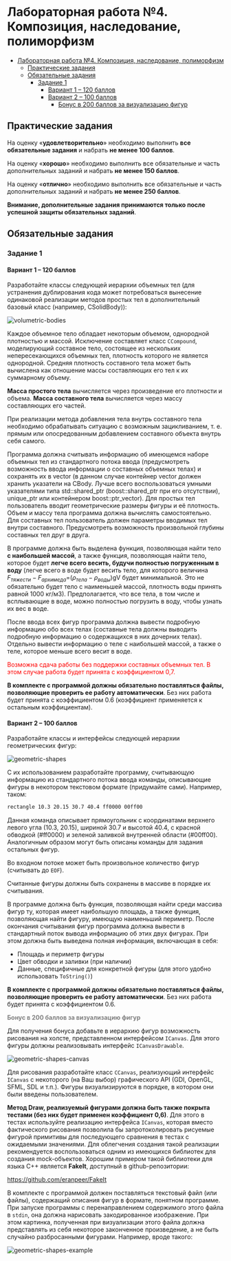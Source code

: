 # Лабораторная работа №4. Композиция, наследование, полиморфизм

- [Лабораторная работа №4. Композиция, наследование, полиморфизм](#лабораторная-работа-4-композиция-наследование-полиморфизм)
  - [Практические задания](#практические-задания)
  - [Обязательные задания](#обязательные-задания)
    - [Задание 1](#задание-1)
      - [Вариант 1 – 120 баллов](#вариант-1--120-баллов)
      - [Вариант 2 – 100 баллов](#вариант-2--100-баллов)
        - [Бонус в 200 баллов за визуализацию фигур](#1-2-b-1)

## Практические задания

На оценку «**удовлетворительно**» необходимо выполнить **все обязательные задания** и набрать **не менее 100 баллов**.

На оценку «**хорошо**» необходимо выполнить все обязательные и часть дополнительных заданий и набрать **не менее 150 баллов**.

На оценку «**отлично**» необходимо выполнить все обязательные и часть дополнительных заданий и набрать **не менее 250 баллов**.

**Внимание, дополнительные задания принимаются только после успешной защиты обязательных заданий**.

## Обязательные задания

### Задание 1

#### Вариант 1 – 120 баллов

Разработайте классы следующей иерархии объемных тел (для устранения дублирования кода может потребоваться вынесение одинаковой реализации методов простых тел в дополнительный базовый класс (например, CSolidBody)):

![volumetric-bodies](images/volumetric-bodies.png)

Каждое объемное тело обладает некоторым объемом, однородной плотностью и массой. Исключение составляет класс `CCompound`, моделирующий составное тело, состоящее из нескольких непересекающихся объемных тел, плотность которого не является однородной. Средняя плотность составного тела может быть вычислена как отношение массы составляющих его тел к их суммарному объему.

**Масса простого тела** вычисляется через произведение его плотности и объема. **Масса составного тела** вычисляется через массу составляющих его частей.

При реализации метода добавления тела внутрь составного тела необходимо обрабатывать ситуацию с возможным зацикливанием, т. е. прямым или опосредованным добавлением составного объекта внутрь себя самого.

Программа должна считывать информацию об имеющемся наборе объемных тел из стандартного потока ввода (предусмотреть возможность ввода информации о составных объемных телах) и сохранять их в vector (в данном случае контейнер vector должен хранить указатели на CBody. Лучше всего воспользоваться умными указателями типа std::shared_ptr (boost::shared_ptr при его отсутствии), unique_ptr или контейнером boost::ptr_vector). Для простых тел пользователь вводит геометрические размеры фигуры и её плотность. Объем и массу тела программа должна вычислять самостоятельно. Для составных тел пользователь должен параметры вводимых тел внутри составного. Предусмотреть возможность произвольной глубины составных тел друг в друга.

В программе должна быть выделена функция, позволяющая найти тело **с наибольшей массой**, а также функция, позволяющая найти тело, которое будет **легче всего весить, будучи полностью погруженным в воду** (легче всего в воде будет весить тело, для которого величина $F_{тяжести}-F_{архимеда}$=($ρ_{тела}-ρ_{воды}$)gV будет минимальной. Это не обязательно будет тело с наименьшей массой, плотность воды принять равной 1000 кг/м3). Предполагается, что все тела, в том числе и всплывающие в воде, можно полностью погрузить в воду, чтобы узнать их вес в воде.

После ввода всех фигур программа должна вывести подробную информацию обо всех телах (составные тела должны выводить подробную информацию о содержащихся в них дочерних телах). Отдельно вывести информацию о теле с наибольшей массой, а также о теле, которое меньше всего весит в воде.

<span style="color:red">Возможна сдача работы без поддержки составных объемных тел. В этом случае работа будет принята с коэффициентом 0,7.</span>

**В комплекте с программой должны обязательно поставляться файлы, позволяющие проверить ее работу автоматически**. Без них работа будет принята с коэффициентом 0.6 (коэффициент применяется к остальным коэффициентам).

#### Вариант 2 – 100 баллов

Разработайте классы и интерфейсы следующей иерархии геометрических фигур:

![geometric-shapes](images/geometric-shapes.png)

С их использованием разработайте программу, считывающую информацию из стандартного потока ввода команды, описывающие фигуры в некотором текстовом формате (придумайте сами). Например, таком:

```txt
rectangle 10.3 20.15 30.7 40.4 ff0000 00ff00
```

Данная команда описывает прямоугольник с координатами верхнего левого угла (10.3, 20.15), шириной 30.7 и высотой 40.4, с красной обводкой (#ff0000) и зеленой заливкой внутренней области (#00ff00). Аналогичным образом могут быть описаны команды для задания остальных фигур.

Во входном потоке может быть произвольное количество фигур (считывать до `EOF`).

Считанные фигуры должны быть сохранены в массиве в порядке их считывания.

В программе должна быть функция, позволяющая найти среди массива фигур ту, которая имеет наибольшую площадь, а также функция, позволяющая найти фигуру, имеющую наименьший периметр. После окончания считывания фигур программа должна вывести в стандартный поток вывода информацию об этих двух фигурах. При этом должна быть выведена полная информация, включающая в себя:

- Площадь и периметр фигуры
- Цвет обводки и заливки (при наличии)
- Данные, специфичные для конкретной фигуры (для этого удобно использовать `ToString()`)

**В комплекте с программой должны обязательно поставляться файлы, позволяющие проверить ее работу автоматически**. Без них работа будет принята с коэффициентом 0.6.

<span style="color:gray">**Бонус в 200 баллов за визуализацию фигур**</span> <a name="1-2-b-1"></a>

Для получения бонуса добавьте в иерархию фигур возможность рисования на холсте, представленном интерфейсом `ICanvas`. Для этого фигуры должны реализовывать интерфейс `ICanvasDrawable`.

![geometric-shapes-canvas](images/geometric-shapes-canvas.png)

Для рисования разработайте класс `CCanvas`, реализующий интерфейс `ICanvas` с некоторого (на Ваш выбор) графического API (GDI, OpenGL, SFML, SDL и т.п.). Фигуры визуализируются в порядке, в котором они были введены пользователем.

**Метод Draw, реализуемый фигурами должна быть также покрыта тестами (без них будет применен коэффициент 0,6)**. Для этого в тестах используйте реализацию интерфейса `ICanvas`, которая вместо фактического рисования позволила бы запротоколировать рисуемые фигурой примитивы для последующего сравнения в тестах с ожидаемыми значениями. Для облегчения создания такой реализации рекомендуется воспользоваться одним из имеющихся библиотек для создания mock-объектов. Хорошим примером такой библиотеки для языка C++ является **FakeIt**, доступный в github-репозитории:

<https://github.com/eranpeer/FakeIt>

В комплекте с программой должен поставляться текстовый файл (или файлы), содержащий описания фигур в формате, понятном программе. При запуске программы с перенаправлением содержимого этого файла в `stdin`, она должна нарисовать закодированное изображение. При этом картинка, полученная при визуализации этого файла должна представлять из себя некоторое законченное произведение, а не быть случайно разбросанными фигурами. Например, вроде такого:

![geometric-shapes-example](images/geometric-shapes-example.png)
